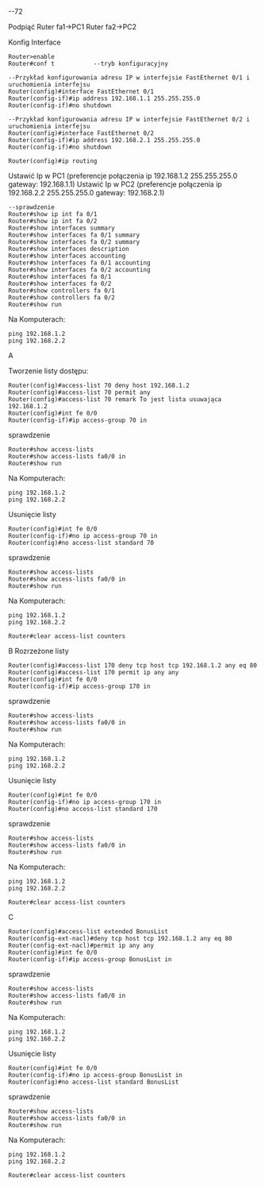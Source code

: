--72

Podpiąć 
Ruter fa1->PC1
Ruter fa2->PC2

Konfig Interface
```
Router>enable
Router#conf t 			--tryb konfiguracyjny

--Przykład konfigurowania adresu IP w interfejsie FastEthernet 0/1 i uruchomienia interfejsu
Router(config)#interface FastEthernet 0/1 
Router(config-if)#ip address 192.168.1.1 255.255.255.0
Router(config-if)#no shutdown

--Przykład konfigurowania adresu IP w interfejsie FastEthernet 0/2 i uruchomienia interfejsu
Router(config)#interface FastEthernet 0/2 
Router(config-if)#ip address 192.168.2.1 255.255.255.0
Router(config-if)#no shutdown
 
Router(config)#ip routing
```
Ustawić Ip w PC1 (preferencje połączenia ip 192.168.1.2 255.255.255.0 gateway: 192.168.1.1)
Ustawić Ip w PC2 (preferencje połączenia ip 192.168.2.2 255.255.255.0 gateway: 192.168.2.1)
```
--sprawdzenie
Router#show ip int fa 0/1 
Router#show ip int fa 0/2
Router#show interfaces summary 
Router#show interfaces fa 0/1 summary 
Router#show interfaces fa 0/2 summary 
Router#show interfaces description 
Router#show interfaces accounting 
Router#show interfaces fa 0/1 accounting 
Router#show interfaces fa 0/2 accounting 
Router#show interfaces fa 0/1 
Router#show interfaces fa 0/2
Router#show controllers fa 0/1
Router#show controllers fa 0/2 
Router#show run 
```

Na Komputerach:
```
ping 192.168.1.2
ping 192.168.2.2
```

A

Tworzenie listy dostępu:
```
Router(config)#access-list 70 deny host 192.168.1.2
Router(config)#access-list 70 permit any
Router(config)#access-list 70 remark To jest lista usuwająca 192.168.1.2
Router(config)#int fe 0/0
Router(config-if)#ip access-group 70 in
```
sprawdzenie
```
Router#show access-lists
Router#show access-lists fa0/0 in
Router#show run 
```

Na Komputerach:
```
ping 192.168.1.2
ping 192.168.2.2
```
Usunięcie listy
```
Router(config)#int fe 0/0
Router(config-if)#no ip access-group 70 in
Router(config)#no access-list standard 70
```
sprawdzenie
```
Router#show access-lists
Router#show access-lists fa0/0 in
Router#show run 
```

Na Komputerach:
```
ping 192.168.1.2
ping 192.168.2.2
```

```
Router#clear access-list counters
```

B 
Rozrzeżone listy

```
Router(config)#access-list 170 deny tcp host tcp 192.168.1.2 any eq 80
Router(config)#access-list 170 permit ip any any
Router(config)#int fe 0/0
Router(config-if)#ip access-group 170 in
```
sprawdzenie
```
Router#show access-lists
Router#show access-lists fa0/0 in
Router#show run 
```

Na Komputerach:
```
ping 192.168.1.2
ping 192.168.2.2
```
Usunięcie listy
```
Router(config)#int fe 0/0
Router(config-if)#no ip access-group 170 in
Router(config)#no access-list standard 170
```
sprawdzenie
```
Router#show access-lists
Router#show access-lists fa0/0 in
Router#show run 
```

Na Komputerach:
```
ping 192.168.1.2
ping 192.168.2.2
```

```
Router#clear access-list counters
```

C


```
Router(config)#access-list extended BonusList
Router(config-ext-nacl)#deny tcp host tcp 192.168.1.2 any eq 80
Router(config-ext-nacl)#permit ip any any
Router(config)#int fe 0/0
Router(config-if)#ip access-group BonusList in
```
sprawdzenie
```
Router#show access-lists
Router#show access-lists fa0/0 in
Router#show run 
```

Na Komputerach:
```
ping 192.168.1.2
ping 192.168.2.2
```
Usunięcie listy
```
Router(config)#int fe 0/0
Router(config-if)#no ip access-group BonusList in
Router(config)#no access-list standard BonusList
```
sprawdzenie
```
Router#show access-lists
Router#show access-lists fa0/0 in
Router#show run 
```

Na Komputerach:
```
ping 192.168.1.2
ping 192.168.2.2
```

```
Router#clear access-list counters
```
